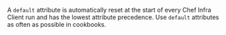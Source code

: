 A `default` attribute is automatically reset at the start of every Chef
Infra Client run and has the lowest attribute precedence. Use `default`
attributes as often as possible in cookbooks.